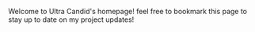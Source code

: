 Welcome to Ultra Candid's homepage!
feel free to bookmark this page to stay up to date on my project updates!
